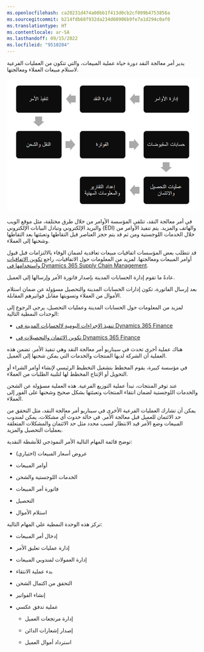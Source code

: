 ```yaml
---
ms.openlocfilehash: ca20231d474a00bb1f413d0cb2cf099b4753856a
ms.sourcegitcommit: b214fdb68f932da234d60906b9fe7a1d294c0af0
ms.translationtype: HT
ms.contentlocale: ar-SA
ms.lasthandoff: 09/15/2022
ms.locfileid: "9510204"
---
```

يدير أمر معالجة النقد دورة حياة عملية المبيعات، والتي تتكون من العمليات الفرعية لاستلام مبيعات العملاء ومعالجتها.

![رسم تخطيطي للعمليات الفرعية لأمر معالجة النقد.](../media/order-to-cash.png)
 
في أمر معالجة النقد، تتلقى المؤسسة الأوامر من خلال طرق مختلفة، مثل موقع الويب والبريد الإلكتروني وتبادل البيانات الإلكتروني (EDI) والهاتف والمزيد. يتم تنفيذ الأوامر من خلال الخدمات اللوجستية ومن ثم قد يتم حجز العناصر قبل التقاطها وتعبئتها بعد التقاطها وشحنها إلى العملاء.

قد تتطلب بعض المؤسسات اتفاقيات مبيعات تعاقدية لضمان الوفاء بالالتزامات قبل قبول أوامر المبيعات ومعالجتها. لمزيد من المعلومات حول الاتفاقيات، راجع [تكوين الاتفاقيات واستخدامها في Dynamics 365 Supply Chain Management](/training/modules/configure-use-agreements-dyn365-supply-chain-mgmt/?azure-portal=true).

عادةً ما تقوم إدارة الحسابات المدينة بإصدار فاتورة الأمر وإرسالها إلى العميل.

بعد إرسال الفاتورة، تكون إدارات الحسابات المدينة والتحصيل مسؤولة عن ضمان استلام الأموال من العملاء وتسويتها مقابل فواتيرهم المقابلة.

لمزيد من المعلومات حول الحسابات المدينة وعمليات التحصيل، يرجى الرجوع إلى الوحدات النمطية التالية:

-   [تنفيذ الإجراءات اليومية لالحسابات المدينة في Dynamics 365 Finance](/training/modules/accounts-receivable-daily-procedures-dyn365-finance/?azure-portal=true)

-   [تكوين الائتمان والتحصيلات في Dynamics 365 Finance](/training/modules/configure-credit-collections-dyn365-finance/?azure-portal=true)

هناك عملية أخرى تحدث في سيناريو أمر معالجة النقد وهي تنفيذ الأمر. تضمن هذه العملية أن الشركة لديها المنتجات والخدمات التي يمكن شحنها إلى العميل.

في مؤسسة كبيرة، يقوم المخطط بتشغيل التخطيط الرئيسي لإنشاء أوامر الشراء أو التحويل أو الإنتاج المخطط لها لتلبية الطلبات من العملاء.

عند توفر المنتجات، تبدأ عملية التوزيع الفرعية.
هذه العملية مسؤولة عن الشحن والخدمات اللوجستية لضمان انتقاء المنتجات وتعبئتها بشكل صحيح وشحنها على الفور إلى العملاء.

يمكن أن تشارك العمليات الفرعية الأخرى في سيناريو أمر معالجة النقد، مثل التحقق من حد الائتمان للعميل قبل معالجة الأمر. في حالة حدوث أي مشكلات، يمكن لمندوب المبيعات وضع الأمر قيد الانتظار لسبب محدد مثل حد الائتمان والمشكلات المتعلقة بعمليات التحصيل والمزيد.

توضح قائمة المهام التالية الأمر النموذجي للأنشطة النقدية:

-   عروض أسعار المبيعات (اختياري)

-   أوامر المبيعات

-   الخدمات اللوجستية والشحن

-   فاتورة أمر المبيعات

-   التحصيل

-   استلام الأموال

تركز هذه الوحدة النمطية علي المهام التالية:

-   إدخال أمر المبيعات

-   إدارة عمليات تعليق الأمر

-   إدارة العمولات لمندوبي المبيعات

-   بدء عملية الانتقاء

-   التحقق من اكتمال الشحن

-   إنشاء الفواتير

-   عملية تدفق عكسي

    -   إدارة مرتجعات العميل

    -   إصدار إشعارات الدائن

    -   استرداد أموال العميل
